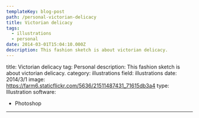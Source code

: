 ```yaml
---
templateKey: blog-post
path: /personal-victorian-delicacy
title: Victorian delicacy
tags:
  - illustrations
  - personal
date: 2014-03-01T15:04:10.000Z
description: This fashion sketch is about victorian delicacy.
---
```


title: Victorian delicacy
tag: Personal
description: This fashion sketch is about victorian delicacy.
category: illustrations
field: illustrations
date: 2014/3/1
image: https://farm6.staticflickr.com/5636/21511487431_71615db3a4
type: Illustration
software:
- Photoshop
---
